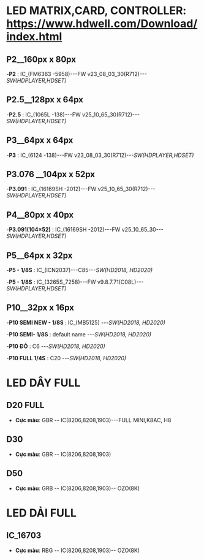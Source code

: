 # LED MATRIX,CARD, CONTROLLER: https://www.hdwell.com/Download/index.html


## P2__160px x 80px
-**P2** : IC_(FM6363 -5958)---FW v23_08_03_30(R712)---_SW(HDPLAYER,HDSET)_



## P2.5__128px x 64px
-**P2.5** : IC_(1065L -138)---FW v25_10_65_30(R712)---_SW(HDPLAYER,HDSET)_


## P3__64px x 64px
-**P3** : IC_(6124 -138)---FW v23_08_03_30(R712)---_SW(HDPLAYER,HDSET)_



## P3.076 __104px x 52px
-**P3.091** : IC_(16169SH -2012)---FW v25_10_65_30(R712)---_SW(HDPLAYER,HDSET)_



## P4__80px x 40px 
-**P3.091(104×52)** : IC_(16169SH -2012)---FW v25_10_65_30---_SW(HDPLAYER,HDSET)_




## P5__64px x 32px
-**P5 - 1/8S** : IC_(ICN2037)---C85---_SW(HD2018, HD2020)_

-**P5 - 1/8S** : IC_(3265S_7258)---FW v9.8.7.71(C08L)---_SW(HDPLAYER,HDSET)_



## P10__32px x 16px
-**P10 SEMI NEW - 1/8S** : IC_(MB5125) ---_SW(HD2018, HD2020)_

-**P10 SEMI- 1/8S** : default name ---_SW(HD2018, HD2020)_

-**P10 ĐỎ** : C6  ---_SW(HD2018, HD2020)_

-**P10 FULL 1/4S** : C20 ---_SW(HD2018, HD2020)_


#




# LED DÂY FULL

## D20 FULL 
- **Cực màu**: GBR -- IC(8206,8208,1903)---FULL MINI,K8AC, H8

## D30 
- **Cực màu**: GBR -- IC(8206,8208,1903)

## D50 
- **Cực màu**: GRB -- IC(8206,8208,1903)-- OZO(8K)


# LED DẢI FULL 

## IC_16703
- **Cực màu**: RBG -- IC(8206,8208,1903)-- OZO(8K) 

























